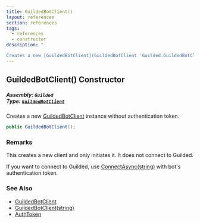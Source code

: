 ```yaml
---
title: GuildedBotClient()
layout: references
section: references
tags:
  - references
  - constructor
description: "

Creates a new [GuildedBotClient](GuildedBotClient 'Guilded.GuildedBotClient') instance without authentication token."
---
```


## GuildedBotClient() Constructor
##### **Assembly:** `Guilded`<br/>**Type:** [`GuildedBotClient`](GuildedBotClient 'Guilded.GuildedBotClient')

Creates a new [GuildedBotClient](GuildedBotClient 'Guilded.GuildedBotClient') instance without authentication token.

```csharp
public GuildedBotClient();
```

### Remarks
  
This creates a new client and only initiates it. It does not connect to Guilded.  
  
If you want to connect to Guilded, use [ConnectAsync(string)](GuildedBotClient.ConnectAsync(string) 'Guilded.GuildedBotClient.ConnectAsync(string)') with bot's authentication token.

### See Also
- [GuildedBotClient](GuildedBotClient 'Guilded.GuildedBotClient')
- [GuildedBotClient(string)](GuildedBotClient.GuildedBotClient(string) 'Guilded.GuildedBotClient.GuildedBotClient(string)')
- [AuthToken](GuildedBotClient.AuthToken 'Guilded.GuildedBotClient.AuthToken')